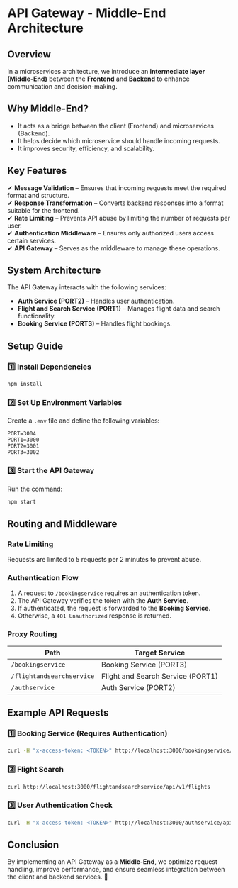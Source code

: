 # **API Gateway - Middle-End Architecture**  

## **Overview**  
In a microservices architecture, we introduce an **intermediate layer (Middle-End)** between the **Frontend** and **Backend** to enhance communication and decision-making.  

## **Why Middle-End?**  
- It acts as a bridge between the client (Frontend) and microservices (Backend).  
- It helps decide which microservice should handle incoming requests.  
- It improves security, efficiency, and scalability.  

## **Key Features**  
✔ **Message Validation** – Ensures that incoming requests meet the required format and structure.  
✔ **Response Transformation** – Converts backend responses into a format suitable for the frontend.  
✔ **Rate Limiting** – Prevents API abuse by limiting the number of requests per user.  
✔ **Authentication Middleware** – Ensures only authorized users access certain services.  
✔ **API Gateway** – Serves as the middleware to manage these operations.  

## **System Architecture**  
The API Gateway interacts with the following services:
- **Auth Service (PORT2)** – Handles user authentication.
- **Flight and Search Service (PORT1)** – Manages flight data and search functionality.
- **Booking Service (PORT3)** – Handles flight bookings.

## **Setup Guide**  
### 1️⃣ Install Dependencies  
```sh
npm install
```

### 2️⃣ Set Up Environment Variables  
Create a `.env` file and define the following variables:  
```
PORT=3004  
PORT1=3000  
PORT2=3001  
PORT3=3002  
```

### 3️⃣ Start the API Gateway  
Run the command:  
```sh
npm start
```

## **Routing and Middleware**  
### **Rate Limiting**  
Requests are limited to 5 requests per 2 minutes to prevent abuse.

### **Authentication Flow**  
1. A request to `/bookingservice` requires an authentication token.
2. The API Gateway verifies the token with the **Auth Service**.
3. If authenticated, the request is forwarded to the **Booking Service**.
4. Otherwise, a `401 Unauthorized` response is returned.

### **Proxy Routing**  
| Path                  | Target Service |
|----------------------|---------------|
| `/bookingservice`   | Booking Service (PORT3) |
| `/flightandsearchservice` | Flight and Search Service (PORT1) |
| `/authservice`      | Auth Service (PORT2) |

## **Example API Requests**  
### 1️⃣ **Booking Service (Requires Authentication)**  
```sh
curl -H "x-access-token: <TOKEN>" http://localhost:3000/bookingservice/api/v1/book
```

### 2️⃣ **Flight Search**  
```sh
curl http://localhost:3000/flightandsearchservice/api/v1/flights
```

### 3️⃣ **User Authentication Check**  
```sh
curl -H "x-access-token: <TOKEN>" http://localhost:3000/authservice/api/v1/isAuthenticated
```

## **Conclusion**  
By implementing an API Gateway as a **Middle-End**, we optimize request handling, improve performance, and ensure seamless integration between the client and backend services. 🚀  


